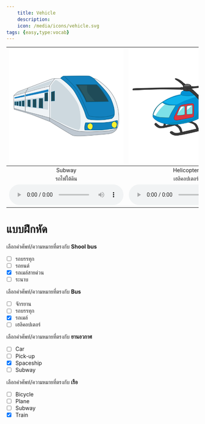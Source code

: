 ```yaml
---
    title: Vehicle
    description: 
    icon: /media/icons/vehicle.svg
tags: {easy,type:vocab}
---
```


<div class="carrousel">


|![](/media/img/vehicle/subway.svg)|![](/media/img/vehicle/helicopter.svg)|![](/media/img/vehicle/van.svg)|![](/media/img/vehicle/motorcycle.svg)|![](/media/img/vehicle/truck.svg)|![](/media/img/vehicle/ship.svg)|![](/media/img/vehicle/tricycle.svg)|![](/media/img/vehicle/bicycle.svg)|![](/media/img/vehicle/spaceship.svg)|![](/media/img/vehicle/bus.svg)|![](/media/img/vehicle/plane.svg)|![](/media/img/vehicle/car.svg)|![](/media/img/vehicle/balloon.svg)|![](/media/img/vehicle/pick-up.svg)|![](/media/img/vehicle/submariner.svg)|![](/media/img/vehicle/train.svg)|![](/media/img/vehicle/boat.svg)|![](/media/img/vehicle/taxi.svg)|![](/media/img/vehicle/sky&#x20;train.svg)|![](/media/img/vehicle/shool&#x20;bus.svg)|![](/media/img/vehicle/sail.svg)|
| :----: | :----: | :----: | :----: | :----: | :----: | :----: | :----: | :----: | :----: | :----: | :----: | :----: | :----: | :----: | :----: | :----: | :----: | :----: | :----: | :----: |
|Subway|Helicopter|Van|Motorcycle|Truck|Ship|Tricycle|Bicycle|Spaceship|Bus|Plane|Car|Balloon|Pick-up|Submariner|Train|Boat|Taxi|Sky&#x20;train|Shool&#x20;bus|Sail|
|รถไฟใต้ดิน|เฮลิคอปเตอร์|รถตู้|มอเตอร์ไซค์|รถบรรทุก|เรือ|สามล้อ|จักรยาน|ยานอวกาศ|รถเมล์|ระนาบ|รถยนต์|บอลลูน|Name=สมุดที่อยู่ - KName|Name=สมุดที่อยู่ - KName|รถไฟ|เรือ|แท็กซี่|รถไฟสายฟ้า|รถเมล์สายด่วน|แล่นเรือ|
|![](/media/audio/subway.mp3)|![](/media/audio/helicopter.mp3)|![](/media/audio/van.mp3)|![](/media/audio/motorcycle.mp3)|![](/media/audio/truck.mp3)|![](/media/audio/ship.mp3)|![](/media/audio/tricycle.mp3)|![](/media/audio/bicycle.mp3)|![](/media/audio/spaceship.mp3)|![](/media/audio/bus.mp3)|![](/media/audio/plane.mp3)|![](/media/audio/car.mp3)|![](/media/audio/balloon.mp3)|![](/media/audio/pick-up.mp3)|![](/media/audio/submariner.mp3)|![](/media/audio/train.mp3)|![](/media/audio/boat.mp3)|![](/media/audio/taxi.mp3)|![](/media/audio/sky&#x20;train.mp3)|![](/media/audio/shool&#x20;bus.mp3)|![](/media/audio/sail.mp3)|

</div>



# แบบฝึกหัด


 เลือกคำศัพท์/ความหมายที่ตรงกับ **Shool&#x20;bus**
 - [ ] รถบรรทุก
 - [ ] รถยนต์
 - [x] รถเมล์สายด่วน
 - [ ] ระนาบ

 เลือกคำศัพท์/ความหมายที่ตรงกับ **Bus**
 - [ ] จักรยาน
 - [ ] รถบรรทุก
 - [x] รถเมล์
 - [ ] เฮลิคอปเตอร์

 เลือกคำศัพท์/ความหมายที่ตรงกับ **ยานอวกาศ**
 - [ ] Car
 - [ ] Pick-up
 - [x] Spaceship
 - [ ] Subway

 เลือกคำศัพท์/ความหมายที่ตรงกับ **เรือ**
 - [ ] Bicycle
 - [ ] Plane
 - [ ] Subway
 - [x] Train
